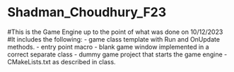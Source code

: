 # Shadman_Choudhury_F23

#This is the Game Engine up to the point of what was done on 10/12/2023
#It includes the following:
    - game class template with Run and OnUpdate methods.
    - entry point macro
    - blank game window implemented in a correct separate class
    - dummy game project that starts the game engine
    - CMakeLists.txt as described in class.
